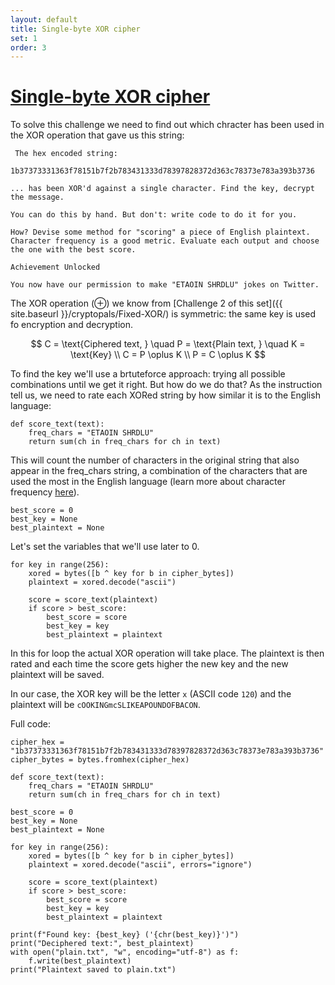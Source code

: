 ```yaml
---
layout: default
title: Single-byte XOR cipher
set: 1
order: 3
---
```


# [Single-byte XOR cipher](https://cryptopals.com/sets/1/challenges/3)

To solve this challenge we need to find out which chracter has been used in the XOR operation that gave us this string: 

```
 The hex encoded string:

1b37373331363f78151b7f2b783431333d78397828372d363c78373e783a393b3736

... has been XOR'd against a single character. Find the key, decrypt the message.

You can do this by hand. But don't: write code to do it for you.

How? Devise some method for "scoring" a piece of English plaintext. Character frequency is a good metric. Evaluate each output and choose the one with the best score.

Achievement Unlocked

You now have our permission to make "ETAOIN SHRDLU" jokes on Twitter.
```

The XOR operation ($\oplus$) we know from [Challenge 2 of this set]({{ site.baseurl }}/cryptopals/Fixed-XOR/) is symmetric: the same key is used fo encryption and decryption.

$$
C = \text{Ciphered text, } \quad P = \text{Plain text, } \quad K = \text{Key} \\
C = P \oplus K \\
P = C \oplus K
$$


 To find the key we'll use a brtuteforce approach: trying all possible combinations until we get it right. But how do we do that? As the instruction tell us, we need to rate each XORed string by how similar it is to the English language:

```
def score_text(text):
    freq_chars = "ETAOIN SHRDLU"
    return sum(ch in freq_chars for ch in text)
```

This will count the number of characters in the original string that also appear in the freq_chars string, a combination of the characters that are used the most in the English language (learn more about character frequency [here](https://en.wikipedia.org/wiki/Letter_frequency)).

```
best_score = 0
best_key = None
best_plaintext = None
```

Let's set the variables that we'll use later to 0.

```
for key in range(256):
    xored = bytes([b ^ key for b in cipher_bytes])
    plaintext = xored.decode("ascii")

    score = score_text(plaintext)
    if score > best_score:
        best_score = score
        best_key = key
        best_plaintext = plaintext
```

In this for loop the actual XOR operation will take place. The plaintext is then rated and each time the score gets higher the new key and the new plaintext will be saved.

In our case, the XOR key will be the letter `x` (ASCII code `120`) and the plaintext will be `cOOKINGmcSLIKEAPOUNDOFBACON`.

Full code:

```
cipher_hex = "1b37373331363f78151b7f2b783431333d78397828372d363c78373e783a393b3736"
cipher_bytes = bytes.fromhex(cipher_hex)

def score_text(text):
    freq_chars = "ETAOIN SHRDLU"
    return sum(ch in freq_chars for ch in text)

best_score = 0
best_key = None
best_plaintext = None

for key in range(256):
    xored = bytes([b ^ key for b in cipher_bytes])
    plaintext = xored.decode("ascii", errors="ignore")

    score = score_text(plaintext)
    if score > best_score:
        best_score = score
        best_key = key
        best_plaintext = plaintext

print(f"Found key: {best_key} ('{chr(best_key)}')")
print("Deciphered text:", best_plaintext)
with open("plain.txt", "w", encoding="utf-8") as f:
    f.write(best_plaintext)
print("Plaintext saved to plain.txt")
```
